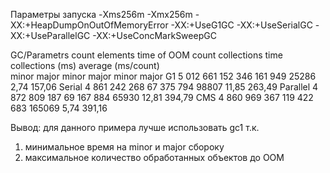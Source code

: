 Параметры запуска
-Xms256m
-Xmx256m
-XX:+HeapDumpOnOutOfMemoryError
-XX:+UseG1GC
-XX:+UseSerialGC
-XX:+UseParallelGC
-XX:+UseConcMarkSweepGC

GC/Parametrs	count elements	time of OOM		count collections	time collections (ms)	average (ms/count)	
												minor	major		minor	major			minor	major
G1				5 012 661		152				346		161			949		25286			2,74	157,06
Serial			4 861 242		268				67		375			794		98807			11,85	263,49
Parallel		4 872 809		187				69		167			884		65930			12,81	394,79
CMS				4 860 969		367				119		422			683		165069			5,74	391,16

Вывод:
для данного примера лучше использовать gc1 т.к.
1. минимальное время на minor и major сбороку
2. максимальное количество обработанных объектов до OOM
